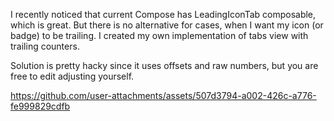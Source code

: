 I recently noticed that current Compose has LeadingIconTab composable, which is great. 
But there is no alternative for cases, when I want my icon (or badge) to be trailing.
I created my own implementation of tabs view with trailing counters.

Solution is pretty hacky since it uses offsets and raw numbers, 
but you are free to edit adjusting yourself.

https://github.com/user-attachments/assets/507d3794-a002-426c-a776-fe999829cdfb

